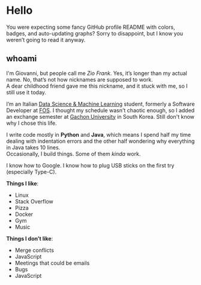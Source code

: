 # Hello

You were expecting some fancy GitHub profile README with colors, badges, and auto-updating graphs? Sorry to disappoint, but I know you weren’t going to read it anyway.

## whoami

I'm Giovanni, but people call me _Zio Frank_. Yes, it’s longer than my actual name. No, that’s not how nicknames are supposed to work.  
A dear childhood friend gave me this nickname, and it stuck with me, so I still use it today.  

I’m an Italian [Data Science & Machine Learning](https://corsi.unisa.it/informatica-magistrale/en/home) student, formerly a Software Developer at [FOS](https://www.gruppofos.it/). I thought my schedule wasn't chaotic enough, so I added an exchange semester at [Gachon University](https://www.gachon.ac.kr/sites/eng/index.do) in South Korea. Still don't know why I chose this life. 

I write code mostly in **Python** and **Java**, which means I spend half my time dealing with indentation errors and the other half wondering why everything in Java takes 10 lines.  
Occasionally, I build things. Some of them _kinda_ work.  

I know how to Google. I know how to plug USB sticks on the first try (especially Type-C).  

**Things I like**:
- Linux
- Stack Overflow
- Pizza
- Docker
- Gym
- Music

**Things I don’t like**:
- Merge conflicts
- JavaScript
- Meetings that could be emails
- Bugs
- JavaScript
